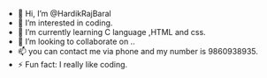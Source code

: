 - 👋 Hi, I’m @HardikRajBaral
- 👀 I’m interested in coding.
- 🌱 I’m currently learning C language ,HTML and css.
- 💞️ I’m looking to collaborate on ..
- 📫 you can contact me via phone and my number is 9860938935.
- ⚡ Fun fact: I really like coding.

<!---
HardikRajBaral/HardikRajBaral is a ✨ special ✨ repository because its `README.md` (this file) appears on your GitHub profile.
You can click the Preview link to take a look at your changes.
--->
